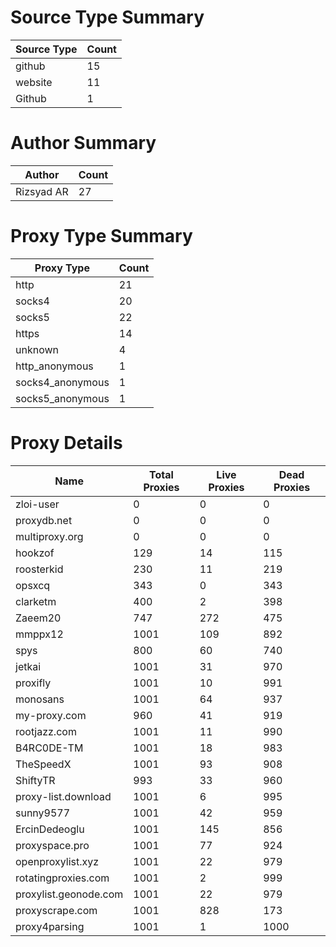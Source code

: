 # Source Type Summary

| Source Type | Count |
|-------------|-------|
| github | 15 |
| website | 11 |
| Github | 1 |


# Author Summary

| Author | Count |
|--------|-------|
| Rizsyad AR | 27 |


# Proxy Type Summary

| Proxy Type | Count |
|------------|-------|
| http | 21 |
| socks4 | 20 |
| socks5 | 22 |
| https | 14 |
| unknown | 4 |
| http_anonymous | 1 |
| socks4_anonymous | 1 |
| socks5_anonymous | 1 |


# Proxy Details

| Name | Total Proxies | Live Proxies | Dead Proxies |
|------|---------------|--------------|---------------|
| zloi-user | 0 | 0 | 0 |
| proxydb.net | 0 | 0 | 0 |
| multiproxy.org | 0 | 0 | 0 |
| hookzof | 129 | 14 | 115 |
| roosterkid | 230 | 11 | 219 |
| opsxcq | 343 | 0 | 343 |
| clarketm | 400 | 2 | 398 |
| Zaeem20 | 747 | 272 | 475 |
| mmppx12 | 1001 | 109 | 892 |
| spys | 800 | 60 | 740 |
| jetkai | 1001 | 31 | 970 |
| proxifly | 1001 | 10 | 991 |
| monosans | 1001 | 64 | 937 |
| my-proxy.com | 960 | 41 | 919 |
| rootjazz.com | 1001 | 11 | 990 |
| B4RC0DE-TM | 1001 | 18 | 983 |
| TheSpeedX | 1001 | 93 | 908 |
| ShiftyTR | 993 | 33 | 960 |
| proxy-list.download | 1001 | 6 | 995 |
| sunny9577 | 1001 | 42 | 959 |
| ErcinDedeoglu | 1001 | 145 | 856 |
| proxyspace.pro | 1001 | 77 | 924 |
| openproxylist.xyz | 1001 | 22 | 979 |
| rotatingproxies.com | 1001 | 2 | 999 |
| proxylist.geonode.com | 1001 | 22 | 979 |
| proxyscrape.com | 1001 | 828 | 173 |
| proxy4parsing | 1001 | 1 | 1000 |
